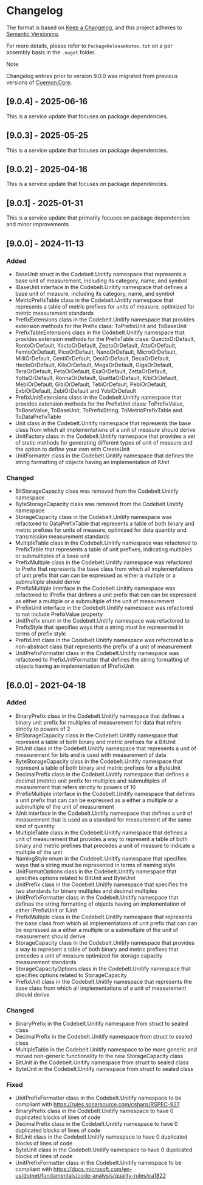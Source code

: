 # Changelog

The format is based on [Keep a Changelog](https://keepachangelog.com/en/1.1.0/), and this project adheres to [Semantic Versioning](https://semver.org/spec/v2.0.0.html).

For more details, please refer to `PackageReleaseNotes.txt` on a per assembly basis in the `.nuget` folder.

> [!NOTE]  
> Changelog entries prior to version 9.0.0 was migrated from previous versions of [Cuemon.Core](https://github.com/gimlichael/Cuemon/commit/83e0c7af2cdaa07351e878fa7276558838f2e7e6).

## [9.0.4] - 2025-06-16

This is a service update that focuses on package dependencies.

## [9.0.3] - 2025-05-25

This is a service update that focuses on package dependencies.

## [9.0.2] - 2025-04-16

This is a service update that focuses on package dependencies.

## [9.0.1] - 2025-01-31

This is a service update that primarily focuses on package dependencies and minor improvements.

## [9.0.0] - 2024-11-13

### Added

- BaseUnit struct in the Codebelt.Unitify namespace that represents a base unit of measurement, including its category, name, and symbol
- IBaseUnit interface in the Codebelt.Unitify namespace that defines a base unit of measure, including its category, name, and symbol
- MetricPrefixTable class in the Codebelt.Unitify namespace that represents a table of metric prefixes for units of measure, optimized for metric measurement standards
- PrefixExtensions class in the Codebelt.Unitify namespace that provides extension methods for the Prefix class: ToPrefixUnit and ToBaseUnit
- PrefixTableExtensions class in the Codebelt.Unitify namespace that provides extension methods for the PrefixTable class: QuectoOrDefault, RontoOrDefault, YoctoOrDefault, ZeptoOrDefault, AttoOrDefault, FemtoOrDefault, PicoOrDefault, NanoOrDefault, MicroOrDefault, MilliOrDefault, CentiOrDefault, DeciOrDefault, DecaOrDefault, HectoOrDefault, KiloOrDefault, MegaOrDefault, GigaOrDefault, TeraOrDefault, PetaOrDefault, ExaOrDefault, ZettaOrDefault, YottaOrDefault, RonnaOrDefault, QuettaOrDefault, KibiOrDefault, MebiOrDefault, GibiOrDefault, TebiOrDefault, PebiOrDefault, ExbiOrDefault, ZebiOrDefault and YobiOrDefault
- PrefixUnitExtensions class in the Codebelt.Unitify namespace that provides extension methods for the PrefixUnit class: ToPrefixValue, ToBaseValue, ToBaseUnit, ToPrefixString, ToMetricPrefixTable and ToDataPrefixTable
- Unit class in the Codebelt.Unitify namespace that represents the base class from which all implementations of a unit of measure should derive
- UnitFactory class in the Codebelt.Unitify namespace that provides a set of static methods for generating different types of unit of measure and the option to define your own with CreateUnit
- UnitFormatter class in the Codebelt.Unitify namespace that defines the string formatting of objects having an implementation of IUnit

### Changed

- BitStorageCapacity class was removed from the Codebelt.Unitify namespace
- ByteStorageCapacity class was removed from the Codebelt.Unitify namespace
- StorageCapacity class in the Codebelt.Unitify namespace was refactored to DataPrefixTable that represents a table of both binary and metric prefixes for units of measure, optimized for data quantity and transmission measurement standards
- MultipleTable class in the Codebelt.Unitify namespace was refactored to PrefixTable that represents a table of unit prefixes, indicating multiples or submultiples of a base unit
- PrefixMultiple class in the Codebelt.Unitify namespace was refactored to Prefix that represents the base class from which all implementations of unit prefix that can can be expressed as either a multiple or a submultiple should derive
- IPrefixMultiple interface in the Codebelt.Unitify namespace was refactored to IPrefix that defines a unit prefix that can can be expressed as either a multiple or a submultiple of the unit of measurement
- IPrefixUnit interface in the Codebelt.Unitify namespace was refactored to not include PrefixValue property
- UnitPrefix enum in the Codebelt.Unitify namespace was refactored to PrefixStyle that specifies ways that a string must be represented in terms of prefix style
- PrefixUnit class in the Codebelt.Unitify namespace was refactored to a non-abstract class that represents the prefix of a unit of measurement
- UnitPrefixFormatter class in the Codebelt.Unitify namespace was refactored to PrefixUnitFormatter that defines the string formatting of objects having an implementation of IPrefixUnit

## [6.0.0] - 2021-04-18

### Added

- BinaryPrefix class in the Codebelt.Unitify namespace that defines a binary unit prefix for multiples of measurement for data that refers strictly to powers of 2
- BitStorageCapacity class in the Codebelt.Unitify namespace that represent a table of both binary and metric prefixes for a BitUnit
- BitUnit class in the Codebelt.Unitify namespace that represents a unit of measurement for bits and is used with measurement of data
- ByteStorageCapacity class in the Codebelt.Unitify namespace that represent a table of both binary and metric prefixes for a ByteUnit
- DecimalPrefix class in the Codebelt.Unitify namespace that defines a decimal (metric) unit prefix for multiples and submultiples of measurement that refers strictly to powers of 10
- IPrefixMultiple interface in the Codebelt.Unitify namespace that defines a unit prefix that can can be expressed as a either a multiple or a submultiple of the unit of measurement
- IUnit interface in the Codebelt.Unitify namespace that defines a unit of measurement that is used as a standard for measurement of the same kind of quantity
- MultipleTable class in the Codebelt.Unitify namespace that defines a unit of measurement that provides a way to represent a table of both binary and metric prefixes that precedes a unit of measure to indicate a multiple of the unit
- NamingStyle enum in the Codebelt.Unitify namespace that specifies ways that a string must be represented in terms of naming style
- UnitFormatOptions class in the Codebelt.Unitify namespace that specifies options related to BitUnit and ByteUnit
- UnitPrefix class in the Codebelt.Unitify namespace that specifies the two standards for binary multiples and decimal multiples
- UnitPrefixFormatter class in the Codebelt.Unitify namespace that defines the string formatting of objects having an implementation of either IPrefixUnit or IUnit
- PrefixMultiple class in the Codebelt.Unitify namespace that represents the base class from which all implementations of unit prefix that can can be expressed as a either a multiple or a submultiple of the unit of measurement should derive
- StorageCapacity class in the Codebelt.Unitify namespace that provides a way to represent a table of both binary and metric prefixes that precedes a unit of measure optimized for storage capacity measurement standards
- StorageCapacityOptions class in the Codebelt.Unitify namespace that specifies options related to StorageCapacity
- PrefixUnit class in the Codebelt.Unitify namespace that represents the base class from which all implementations of a unit of measurement should derive

### Changed

- BinaryPrefix in the Codebelt.Unitify namespace from struct to sealed class
- DecimalPrefix in the Codebelt.Unitify namespace from struct to sealed class
- MultipleTable in the Codebelt.Unitify namespace to be more generic and moved non-generic functionality to the new StorageCapacity class
- BitUnit in the Codebelt.Unitify namespace from struct to sealed class
- ByteUnit in the Codebelt.Unitify namespace from struct to sealed class

### Fixed

- UnitPrefixFormatter class in the Codebelt.Unitify namespace to be compliant with https://rules.sonarsource.com/csharp/RSPEC-927
- BinaryPrefix class in the Codebelt.Unitify namespace to have 0 duplicated blocks of lines of code
- DecimalPrefix class in the Codebelt.Unitify namespace to have 0 duplicated blocks of lines of code
- BitUnit class in the Codebelt.Unitify namespace to have 0 duplicated blocks of lines of code
- ByteUnit class in the Codebelt.Unitify namespace to have 0 duplicated blocks of lines of code
- UnitPrefixFormatter class in the Codebelt.Unitify namespace to be compliant with https://docs.microsoft.com/en-us/dotnet/fundamentals/code-analysis/quality-rules/ca1822
